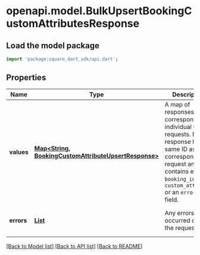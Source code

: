 # openapi.model.BulkUpsertBookingCustomAttributesResponse

## Load the model package
```dart
import 'package:square_dart_sdk/api.dart';
```

## Properties
Name | Type | Description | Notes
------------ | ------------- | ------------- | -------------
**values** | [**Map<String, BookingCustomAttributeUpsertResponse>**](BookingCustomAttributeUpsertResponse.md) | A map of responses that correspond to individual upsert requests. Each response has the same ID as the corresponding request and contains either a `booking_id` and `custom_attribute` or an `errors` field. | [optional] [default to const {}]
**errors** | [**List<Error>**](Error.md) | Any errors that occurred during the request. | [optional] [default to const []]

[[Back to Model list]](../README.md#documentation-for-models) [[Back to API list]](../README.md#documentation-for-api-endpoints) [[Back to README]](../README.md)


